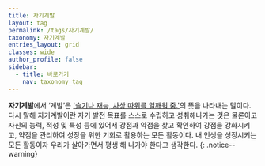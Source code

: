 ```yaml
---
title: 자기계발
layout: tag
permalink: /tags/자기계발/
taxonomy: 자기계발
entries_layout: grid
classes: wide
author_profile: false
sidebar:
  - title: 바로가기
    nav: taxonomy_tag
---
```


**자기계발**에서 ‘계발’은 ['슬기나 재능, 사상 따위를 일깨워 줌.'](#)의 뜻을 나타내는 말이다. 다시 말해  자기계발이란 자기 발전 목표를 스스로 수립하고 성취해나가는 것은 물론이고 자신의 능력, 적성 및 특성 등에 있어서 강점과 약점을 찾고 확인하여 강점을 강화시키고, 약점을 관리하여 성장을 위한 기회로 활용하는 모든 활동이다. 내 인생을 성장시키는 모든 활동이자 우리가 살아가면서 평생 해 나가야 한다고 생각한다.
{: .notice--warning}

